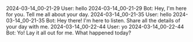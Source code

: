 2024-03-14_00-21-29 User: hello
2024-03-14_00-21-29 Bot: Hey, I'm here for you. Tell me all about your day.
2024-03-14_00-21-35 User: hello
2024-03-14_00-21-35 Bot: Hey there! I'm here to listen. Share all the details of your day with me.
2024-03-14_00-22-44 User: yo
2024-03-14_00-22-44 Bot: Yo! Lay it all out for me. What happened today?
